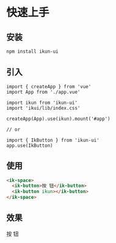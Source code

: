# 快速上手

<!-- <img width="80" style="margin-top: 40px" src="/ikun-ui/ikun.gif" /> -->

## 安装

```bash
npm install ikun-ui
```

## 引入

```js{4,5}
import { createApp } from 'vue'
import App from './app.vue'

import ikun from 'ikun-ui'
import 'ikui/lib/index.css'

createApp(App).use(ikun).mount('#app')

// or

import { IkButton } from 'ikun-ui'
app.use(IkButton)
```

## 使用

```html
<ik-space>
  <ik-button>按 钮</ik-button>
  <ik-button ikun></ik-button>
</ik-space>
```

## 效果

<ik-space>
  <ik-button>按 钮</ik-button>

  <!-- <ik-button>
    <img width="30" src="/ikun-ui/ikun.gif" />
  </ik-button> -->
</ik-space>
